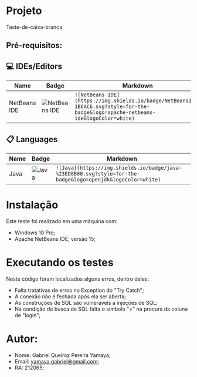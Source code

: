 # Projeto
Teste-de-caixa-branca

## Pré-requisitos:
## 💻 IDEs/Editors

| Name               | Badge                                                                                                                                             | Markdown                                                                                                                                            |
| ------------------ | ------------------------------------------------------------------------------------------------------------------------------------------------- | --------------------------------------------------------------------------------------------------------------------------------------------------- |
| NetBeans IDE       | ![NetBeans IDE](https://img.shields.io/badge/NetBeansIDE-1B6AC6.svg?style=for-the-badge&logo=apache-netbeans-ide&logoColor=white)                 | `![NetBeans IDE](https://img.shields.io/badge/NetBeansIDE-1B6AC6.svg?style=for-the-badge&logo=apache-netbeans-ide&logoColor=white)`                 |

## 📋 Languages

| Name             | Badge                                                                                                                                        | Markdown                                                                                                                                         |
| -------------    | --------------------------------------------------------------------------------------------------------------------------------             | ------------------------------------------------------------------------------------------------------------------------------------------------ |
| Java             | ![Java](https://img.shields.io/badge/java-%23ED8B00.svg?style=for-the-badge&logo=openjdk&logoColor=white)                                       | `![Java](https://img.shields.io/badge/java-%23ED8B00.svg?style=for-the-badge&logo=openjdk&logoColor=white)`                                         |
              
               
# Instalação
  Este teste foi realizado em uma máquina com:
  - Windows 10 Pro;
  - Apache NetBeans IDE, versão 15;

# Executando os testes
  Neste código foram localizados alguns erros, dentro deles:
  - Falta tratativas de erros no Exception do "Try Catch";
  - A conexão não é fechada após ela ser aberta;
  - As construções de SQL são vulneráveis a injeções de SQL;
  - Na condição de busca de SQL falta o símbolo "=" na procura da coluna de "login";

# Autor:
  - Nome: Gabriel Queiroz Pereira Yamaya;
  - Email: yamaya.gabriel@gmail.com;
  - RA: 212065;
